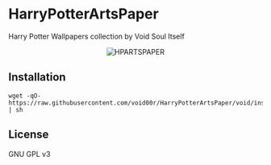 
# HarryPotterArtsPaper
Harry Potter Wallpapers collection by Void Soul Itself

<p align="center">
  <img src="http://0x0.st/-NSl.png" alt="HPARTSPAPER"/>
</p>

## Installation

```
wget -qO- https://raw.githubusercontent.com/void00r/HarryPotterArtsPaper/void/install.sh | sh
```

## License

GNU GPL v3



